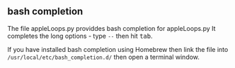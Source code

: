 ## bash completion

The file appleLoops.py providdes bash completion for appleLoops.py It completes
the long options - type `--` then hit <kbd>tab</kbd>.

If you have installed bash completion using Homebrew then link the file into
`/usr/local/etc/bash_completion.d/` then open a terminal window.
